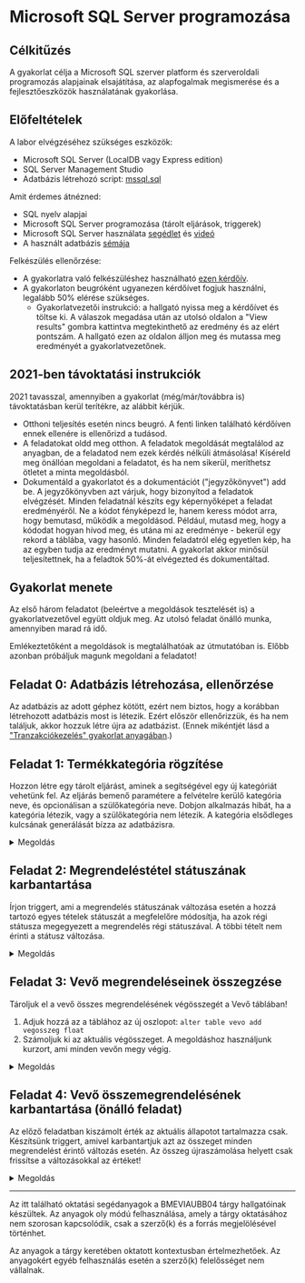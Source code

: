 # Microsoft SQL Server programozása

## Célkitűzés

A gyakorlat célja a Microsoft SQL szerver platform és szerveroldali programozás alapjainak elsajátítása, az alapfogalmak megismerése és a fejlesztőeszközök használatának gyakorlása.

## Előfeltételek

A labor elvégzéséhez szükséges eszközök:

- Microsoft SQL Server (LocalDB vagy Express edition)
- SQL Server Management Studio
- Adatbázis létrehozó script: [mssql.sql](https://raw.githubusercontent.com/BMEVIAUBB04/gyakorlat-mssql/master/mssql.sql)

Amit érdemes átnézned:

- SQL nyelv alapjai
- Microsoft SQL Server programozása (tárolt eljárások, triggerek)
- Microsoft SQL Server használata [segédlet](mssql-hasznalat.md) és [videó](https://web.microsoftstream.com/video/e3a83d16-b5c4-4fe9-b027-703347951621)
- A használt adatbázis [sémája](sema.md)

Felkészülés ellenőrzése:

- A gyakorlatra való felkészüléshez használható [ezen kérdőív](https://forms.office.com/Pages/ResponsePage.aspx?id=q0g1anB1cUKRqFjaAGlwKf73d6yoiM1FuK24ZUEWuzFUNzUzWFIyMFg5NlQ2TllFMVgwNjdKMzk4VC4u).
- A gyakorlaton beugróként ugyanezen kérdőívet fogjuk használni, legalább 50% elérése szükséges.
  - Gyakorlatvezetői instrukció: a hallgató nyissa meg a kérdőívet és töltse ki. A válaszok megadása után az utolsó oldalon a "View results" gombra kattintva megtekinthető az eredmény és az elért pontszám. A hallgató ezen az oldalon álljon meg és mutassa meg eredményét a gyakorlatvezetőnek.

## 2021-ben távoktatási instrukciók

2021 tavasszal, amennyiben a gyakorlat (még/már/továbbra is) távoktatásban kerül terítékre, az alábbit kérjük.

- Otthoni teljesítés esetén nincs beugró. A fenti linken található kérdőíven ennek ellenére is ellenőrizd a tudásod.
- A feladatokat oldd meg otthon. A feladatok megoldását megtalálod az anyagban, de a feladatod nem ezek kérdés nélküli átmásolása! Kíséreld meg önállóan megoldani a feladatot, és ha nem sikerül, meríthetsz ötletet a minta megoldásból.
- Dokumentáld a gyakorlatot és a dokumentációt ("jegyzőkönyvet") add be. A jegyzőkönyvben azt várjuk, hogy bizonyítod a feladatok elvégzését. Minden feladatnál készíts egy képernyőképet a feladat eredményéről. Ne a kódot fényképezd le, hanem keress módot arra, hogy bemutasd, működik a megoldásod. Például, mutasd meg, hogy a kódodat hogyan hívod meg, és utána mi az eredménye - bekerül egy rekord a táblába, vagy hasonló. Minden feladatról elég egyetlen kép, ha az egyben tudja az eredményt mutatni. A gyakorlat akkor minősül teljesítettnek, ha a feladtok 50%-át elvégezted és dokumentáltad.

## Gyakorlat menete

Az első három feladatot (beleértve a megoldások tesztelését is) a gyakorlatvezetővel együtt oldjuk meg. Az utolsó feladat önálló munka, amennyiben marad rá idő.

Emlékeztetőként a megoldások is megtalálhatóak az útmutatóban is. Előbb azonban próbáljuk magunk megoldani a feladatot!

## Feladat 0: Adatbázis létrehozása, ellenőrzése

Az adatbázis az adott géphez kötött, ezért nem biztos, hogy a korábban létrehozott adatbázis most is létezik. Ezért először ellenőrizzük, és ha nem találjuk, akkor hozzuk létre újra az adatbázist. (Ennek mikéntjét lásd a ["Tranzakciókezelés" gyakorlat anyagában](https://bmeviaubb04.github.io/gyakorlat-tranzakciok/).)

## Feladat 1: Termékkategória rögzítése

Hozzon létre egy tárolt eljárást, aminek a segítségével egy új kategóriát vehetünk fel. Az eljárás bemenő paramétere a felvételre kerülő kategória neve, és opcionálisan a szülőkategória neve. Dobjon alkalmazás hibát, ha a kategória létezik, vagy a szülőkategória nem létezik. A kategória elsődleges kulcsának generálását bízza az adatbázisra.

<details><summary markdown="span">Megoldás</summary>

#### Tárolt eljárás

```sql
create procedure UjKategoria
    @Kategoria nvarchar(50),
    @SzuloKategoria nvarchar(50)
as

begin tran

declare @ID int
select @ID=ID
from kategoria with (TABLOCKX)
where upper(nev) = upper(@Kategoria)

if @ID is not null
begin
    rollback
    raiserror (' A %s kategoria mar letezik',16,1,@Kategoria)
    return
end

declare @SzuloKategoriaID int
if @SzuloKategoria is not null
begin
    select @SzuloKategoriaID = id
    from kategoria
    where upper(nev) = upper(@SzuloKategoria)

    if @SzuloKategoriaID is null
    begin
        rollback
        raiserror (' A %s kategoria nem letezik',16,1,@SzuloKategoria)
        return
    end
end

insert into Kategoria
values(@Kategoria,@SzuloKategoriaID)

commit
```

#### Tesztelés

Nyissunk egy új Query ablakot és adjuk ki az alábbi parancsot.

`exec UjKategoria 'Uszogumik', NULL`

Ennek sikerülnie kell. Ellenőrizzük utána a tábla tartalmát.

Ismételjük meg a fenti beszúrást, ekkor már hibák kell dobjon.

</details>

## Feladat 2: Megrendeléstétel státuszának karbantartása

Írjon triggert, ami a megrendelés státuszának változása esetén a hozzá tartozó egyes tételek státuszát a megfelelőre módosítja, ha azok régi státusza megegyezett a megrendelés régi státuszával. A többi tételt nem érinti a státusz változása.

<details><summary markdown="span">Megoldás</summary>

#### Tárolt eljárás

```sql
create trigger StatuszKarbantartas
on Megrendeles
for update
as

update Megrendelestetel
set StatuszID =i.StatuszID
from Megrendelestetel mt
inner join inserted i on i.Id=mt.MegrendelesID
inner join deleted d on d.ID=mt.MegrendelesID
where i.StatuszID != d.StatuszID
  and mt.StatuszID=d.StatuszID
```

Szánjunk egy kis időt az `update ... from` utasítás működési elvének megértésére. Az alapelvek a következők. Akkor használjuk, ha a módosítandó tábla bizonyos mezőit más tábla vagy táblák tartalma alapján szeretnénk beállítani. A szintaktika alapvetően a már megszokott `update ... set...` formát követi, kiegészítve egy `from` szakasszal, melyben már a `select from` utasításnál megismerttel azonos szintaktikával más táblákból illeszthetünk (`join`) adatokat a módosítandó táblához. Így a `set` szakaszban az illesztett táblák oszlopai is felhasználhatók adatforrásként (vagyis állhatnak az = jobb oldalán).

#### Tesztelés

Ellenőrizzük a megrendelés és a tételek státuszát:

```sql
select megrendelestetel.statuszid, megrendeles.statuszid
from megrendelestetel join megrendeles on
megrendelestetel.megrendelesid=megrendeles.id
where megrendelesid = 1
```

Változtassuk meg a megrendelést:

```sql
update megrendeles
set statuszid=4
where id=1
```

Ellenőrizzük a megrendelést és a tételeket (update után minden
státusznak meg kell változnia):

```sql
select megrendelestetel.statuszid, megrendeles.statuszid
from megrendelestetel join megrendeles on
megrendelestetel.megrendelesid=megrendeles.id
where megrendelesid = 1
```

</details>

## Feladat 3: Vevő megrendeléseinek összegzése

Tároljuk el a vevő összes megrendelésének végösszegét a Vevő táblában!

1. Adjuk hozzá az a táblához az új oszlopot: `alter table vevo add vegosszeg float`
1. Számoljuk ki az aktuális végösszeget. A megoldáshoz használjunk kurzort, ami minden vevőn megy végig.

<details><summary markdown="span">Megoldás</summary>

```sql
declare cur_vevo cursor
    for select ID from Vevo
declare @vevoId int
declare @osszeg float

open cur_vevo
fetch next from cur_vevo into @vevoId
while @@FETCH_STATUS = 0
begin

    select @osszeg = sum(mt.Mennyiseg * mt.NettoAr)
    from Telephely t
    inner join Megrendeles m on m.TelephelyID=t.ID
    inner join MegrendelesTetel mt on mt.MegrendelesID=m.ID
    where t.VevoID = @vevoId

    update Vevo
    set vegosszeg = ISNULL(@osszeg, 0)
    where ID = @vevoId

    fetch next from cur_vevo into @vevoId
end

close cur_vevo
deallocate cur_vevo
```

</details>

## Feladat 4: Vevő összemegrendelésének karbantartása (önálló feladat)

Az előző feladatban kiszámolt érték az aktuális állapotot tartalmazza csak. Készítsünk triggert, amivel karbantartjuk azt az összeget minden megrendelést érintő változás esetén. Az összeg újraszámolása helyett csak frissítse a változásokkal az értéket!

<details><summary markdown="span">Megoldás</summary>

A megoldás kulcsa meghatározni, mely táblára kell a triggert tenni. A megrendelések változása érdekes számunkra, de valójában a végösszeg a megrendeléshez felvett tételek módosulásakor fog változni, így erre a táblára kell a trigger.

A feladat nehézségét az adja, hogy az `inserted` és `deleted` táblákban nem csak egy vevő adatai módosulhatnak. Egy lehetséges megoldás a korábban használt kurzoros megközelítés (itt a változásokon kell iterálni). Avagy megpróbálhatjuk megírni egy utasításban is, ügyelve arra, hogy vevők szerint csoportosítsuk a változásokat.

#### Trigger

```sql
create trigger VegosszegKarbatartas
on MegrendelesTetel
for insert, update, delete
as

update Vevo
set vegosszeg=isnull(vegosszeg,0) + OsszegValtozas
from Vevo
inner join
    (select t.VevoId, sum(mennyiseg * NettoAr) as OsszegValtozas
    from Telephely t
    inner join Megrendeles m on m.TelephelyID=t.ID
    inner join inserted i on i.MegrendelesID=m.ID
    group by t.VevoId) VevoValtozas on Vevo.ID = VevoValtozas.ID

update Vevo
set vegosszeg=isnull(vegosszeg,0) - OsszegValtozas
from Vevo
inner join
    (select t.VevoId, sum(mennyiseg * NettoAr) as OsszegValtozas
    from Telephely t
    inner join Megrendeles m on m.TelephelyID=t.ID
    inner join deleted d on d.MegrendelesID=m.ID
    group by t.VevoID) VevoValtozas on Vevo.ID = VevoValtozas.ID
```

#### Tesztelés

Nézzük meg az összmegrendelések aktuális értékét, jegyezzük meg a számokat.

```sql
select id, osszmegrendeles
from vevo
```

Módosítsunk egy megrendelés mennyiségén.

```sql
update megrendelestetel
set mennyiseg=3
where id=1
```

Nézzük meg az összegeket ismét, meg kellett változnia a számnak.

```sql
select id, osszmegrendeles
from vevo
```

</details>

---

Az itt található oktatási segédanyagok a BMEVIAUBB04 tárgy hallgatóinak készültek. Az anyagok oly módú felhasználása, amely a tárgy oktatásához nem szorosan kapcsolódik, csak a szerző(k) és a forrás megjelölésével történhet.

Az anyagok a tárgy keretében oktatott kontextusban értelmezhetőek. Az anyagokért egyéb felhasználás esetén a szerző(k) felelősséget nem vállalnak.
